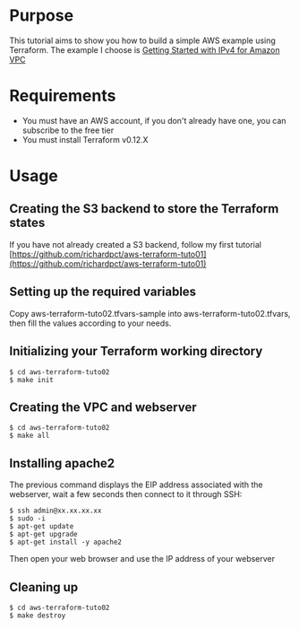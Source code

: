 # Purpose
This tutorial aims to show you how to build a simple AWS example using
Terraform. The example I choose is
[Getting Started with IPv4 for Amazon VPC](https://docs.aws.amazon.com/vpc/latest/userguide/getting-started-ipv4.html?shortFooter=true)

# Requirements
* You must have an AWS account, if you don't already have one, you can subscribe
to the free tier
* You must install Terraform v0.12.X

# Usage
## Creating the S3 backend to store the Terraform states
If you have not already created a S3 backend, follow my first tutorial
[https://github.com/richardpct/aws-terraform-tuto01](https://github.com/richardpct/aws-terraform-tuto01)

## Setting up the required variables
Copy aws-terraform-tuto02.tfvars-sample into aws-terraform-tuto02.tfvars, then
fill the values according to your needs.

## Initializing your Terraform working directory
    $ cd aws-terraform-tuto02
    $ make init

## Creating the VPC and webserver
    $ cd aws-terraform-tuto02
    $ make all

## Installing apache2
The previous command displays the EIP address associated with the webserver,
wait a few seconds then connect to it through SSH:

    $ ssh admin@xx.xx.xx.xx
    $ sudo -i
    $ apt-get update
    $ apt-get upgrade
    $ apt-get install -y apache2

Then open your web browser and use the IP address of your webserver

## Cleaning up
    $ cd aws-terraform-tuto02
    $ make destroy
